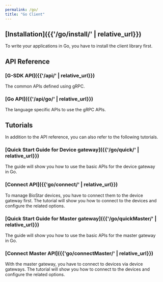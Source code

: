```yaml
---
permalink: /go/
title: "Go Client"
---
```


## [Installation]({{'/go/install/' | relative_url}})

To write your applications in Go, you have to install the client library first. 

## API Reference

### [G-SDK API]({{'/api/' | relative_url}})

The common APIs defined using gRPC.

### [Go API]({{'/api/go/' | relative_url}})

The language specific APIs to use the gRPC APIs.

## Tutorials

In addition to the API reference, you can also refer to the following tutorials.

### [Quick Start Guide for Device gateway]({{'/go/quick/' | relative_url}})

The guide will show you how to use the basic APIs for the device gateway in Go. 

### [Connect API]({{'go/connect/' | relative_url}})

To manage BioStar devices, you have to connect them to the device gateway first. The tutorial will show you how to connect to the devices and configure the related options. 

### [Quick Start Guide for Master gateway]({{'/go/quickMaster/' | relative_url}})

The guide will show you how to use the basic APIs for the master gateway in Go. 

### [Connect Master API]({{'go/connectMaster/' | relative_url}})

With the master gateway, you have to connect to devices via device gateways. The tutorial will show you how to connect to the devices and configure the related options. 

